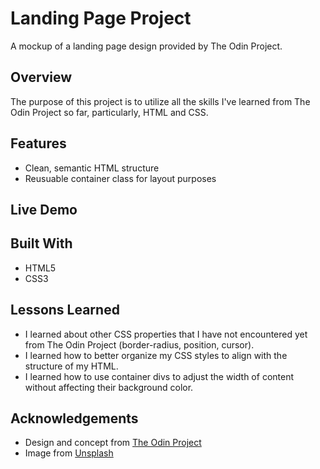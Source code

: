 # Landing Page Project
A mockup of a landing page design provided by The Odin Project.

## Overview
The purpose of this project is to utilize all the skills I've learned from The Odin Project so far, particularly, HTML and CSS.

## Features
- Clean, semantic HTML structure
- Reusuable container class for layout purposes

## Live Demo

## Built With
- HTML5
- CSS3

## Lessons Learned
- I learned about other CSS properties that I have not encountered yet from The Odin Project (border-radius, position, cursor).
- I learned how to better organize my CSS styles to align with the structure of my HTML.
- I learned how to use container divs to adjust the width of content without affecting their background color.

## Acknowledgements
- Design and concept from [The Odin Project](https://www.theodinproject.com/)  
- Image from [Unsplash](https://unsplash.com/)  
